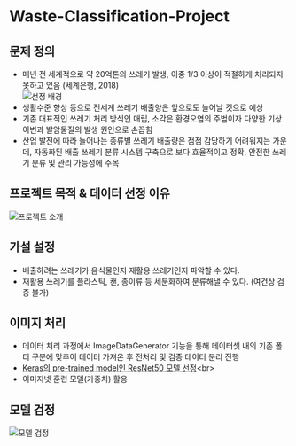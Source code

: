 # Waste-Classification-Project

## 문제 정의
- 매년 전 세계적으로 약 20억톤의 쓰레기 발생, 이중 1/3 이상이 적절하게 처리되지 못하고 있음 (세계은행, 2018) <br>
![선정 배경](https://user-images.githubusercontent.com/44628138/216820186-089d11f0-a697-43a6-aeb5-01527a1a5e59.PNG)
- 생활수준 향상 등으로 전세계 쓰레기 배출양은 앞으로도 늘어날 것으로 예상<br>
- 기존 대표적인 쓰레기 처리 방식인 매립, 소각은 환경오염의 주범이자 다양한 기상이변과 발암물질의 발생 원인으로 손꼽힘<br>
- 산업 발전에 따라 늘어나는 종류별 쓰레기 배출량은 점점 감당하기 어려워지는 가운데, 자동화된 배출 쓰레기 분류 시스템 구축으로 보다 효율적이고 정확, 안전한 쓰레기 분류 및 관리 가능성에 주목<br>

## 프로젝트 목적 & 데이터 선정 이유
![프로젝트 소개](https://user-images.githubusercontent.com/44628138/216820619-03a582e3-975d-4b93-848e-4cbed5f2fa8b.PNG)

## 가설 설정
- 배출하려는 쓰레기가 음식물인지 재활용 쓰레기인지 파악할 수 있다.<br>
- 재활용 쓰레기를 플라스틱, 캔, 종이류 등 세분화하여 분류해낼 수 있다. (여건상 검증 불가)<br>

## 이미지 처리
- 데이터 처리 과정에서 ImageDataGenerator 기능을 통해 데이터셋 내의 기존 폴더 구분에 맞추어 데이터 가져온 후 전처리 및 검증 데이터 분리 진행<br>
- [Keras의 pre-trained model인 ResNet50 모델 선정](https://github.com/aurorave/Waste-Classification-Project/blob/main/2.%20AI_14_%EB%B0%95%EC%84%B1%ED%9D%AC(.ipynb).ipynb)<br>
- 이미지넷 훈련 모델(가중치) 활용<br>

## 모델 검정
![모델 검정](https://user-images.githubusercontent.com/44628138/216820696-b5249a62-f655-4b35-bdc5-a52f39b7a8ac.PNG)
